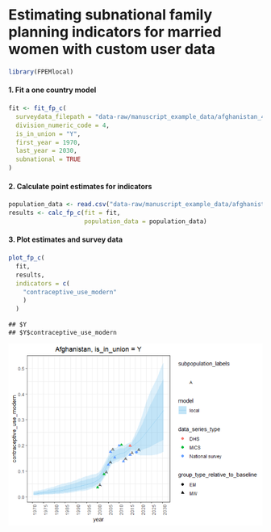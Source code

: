 Estimating subnational family planning indicators for married women with
custom user data
================

``` r
library(FPEMlocal)
```

#### 1\. Fit a one country model

``` r
fit <- fit_fp_c(
  surveydata_filepath = "data-raw/manuscript_example_data/afghanistan_4_married_example.csv",
  division_numeric_code = 4,
  is_in_union = "Y",
  first_year = 1970,
  last_year = 2030,
  subnational = TRUE
)
```

#### 2\. Calculate point estimates for indicators

``` r
population_data <- read.csv("data-raw/manuscript_example_data/afghanistan_4_married_popdata_example.csv")
results <- calc_fp_c(fit = fit,
                     population_data = population_data)
```

#### 3\. Plot estimates and survey data

``` r
plot_fp_c(
  fit,
  results,
  indicators = c(
    "contraceptive_use_modern"
    )
  )
```

    ## $Y
    ## $Y$contraceptive_use_modern

![](subnational_paper_files/figure-gfm/unnamed-chunk-4-1.png)<!-- -->
